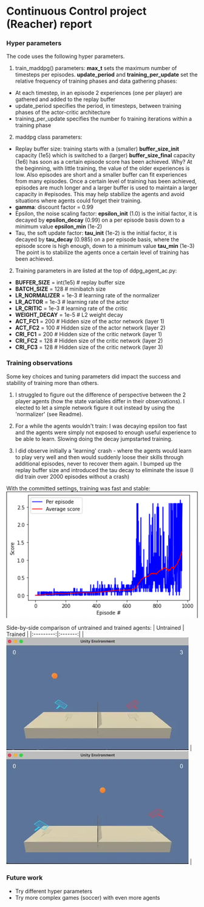 [//]: # (Image References)

[image2]: https://github.com/olivierharel/tennis-mardl/blob/main/Training_curve.png "Training score curve"
[image3]: https://github.com/olivierharel/tennis-mardl/blob/main/trained_agent.webp "Trained agent"
[image4]: https://github.com/olivierharel/tennis-mardl/blob/main/untrained_agent.webp "Untrained agent"

# Continuous Control project (Reacher) report

### Hyper parameters

The code uses the following hyper parameters.

1. train_maddpg() parameters:
**max_t** sets the maximum number of timesteps per episodes.
**update_period** and **training_per_update** set the relative frequency of training phases and data gathering phases:
- At each timestep, in an episode 2 experiences (one per player) are gathered and added to the replay buffer
- update_period specifies the period, in timesteps, between training phases of the actor-critic architecture
- training_per_update specifies the number fo training iterations within a training phase

2. maddpg class parameters:
- Replay buffer size: training starts with a (smaller) **buffer_size_init** capacity (1e5) which is switched to 
  a (larger) **buffer_size_final** capacity (1e6) has soon as a certain episode score has been achieved.
  Why? At the beginning, with little training, the value of the older experiences is low. Also episodes are
  short and a smaller buffer can fit experiences from many episodes. Once a certain level of training has been
  achieved, episodes are much longer and a larger buffer is used to maintain a larger capacity in #episodes. This may 
  help stabilize the agents and avoid situations where agents could forget their training.
- **gamma**: discount factor = 0.99
- Epsilon, the noise scaling factor: **epsilon_init** (1.0) is the initial factor, it is decayed by **epsilon_decay** (0.99)
  on a per episode basis down to a minimum value **epsilon_min** (1e-2)
- Tau, the soft update factor: **tau_init** (1e-2) is the initial factor, it is decayed by **tau_decay** (0.985)
  on a per episode basis, where the episode score is high enough, down to a minimum value **tau_min** (1e-3)
  The point is to stabilize the agents once a certain level of training has been achieved.

2. Training parameters in are listed at the top of ddpg_agent_ac.py:
- **BUFFER_SIZE** = int(1e5)  # replay buffer size
- **BATCH_SIZE** = 128        # minibatch size
- **LR_NORMALIZER** = 1e-3    # learning rate of the normalizer
- **LR_ACTOR** = 1e-3         # learning rate of the actor 
- **LR_CRITIC** = 1e-3        # learning rate of the critic
- **WEIGHT_DECAY** = 1e-5     # L2 weight decay
- **ACT_FC1** = 200           # Hidden size of the actor network (layer 1)
- **ACT_FC2** = 100           # Hidden size of the actor network (layer 2)
- **CRI_FC1** = 200           # Hidden size of the critic network (layer 1)
- **CRI_FC2** = 128           # Hidden size of the critic network (layer 2)
- **CRI_FC3** = 128           # Hidden size of the critic network (layer 3)

### Training observations

Some key choices and tuning parameters did impact the success and stability of training more than others.
1. I struggled to figure out the difference of perspective between the 2 player agents (how the state variables differ in their
observations). I elected to let a simple network figure it out instead by using the 'normalizer' (see Readme).

2. For a while the agents wouldn't train: I was decaying epsilon too fast and the agents were simply not exposed to enough
useful experience to be able to learn. Slowing doing the decay jumpstarted training.

3. I did observe initially a 'learning' crash - where the agents would learn to play very well and then would suddenly
loose their skills through additional episodes, never to recover them again. I bumped up the replay buffer size and introduced 
the tau decay to eliminate the issue (I did train over 2000 episodes without a crash)

With the committed settings, training was fast and stable:
![Training score curve][image2]

Side-by-side comparison of untrained and trained agents:
| Untrained | Trained |
|:---------:|:-------:|
| ![Untrained][image4] | ![Trained][image3] |

### Future work
- Try different hyper parameters
- Try more complex games (soccer) with even more agents
